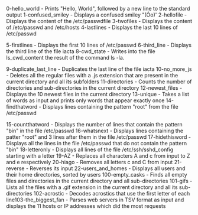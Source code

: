 0-hello_world - Prints "Hello, World", followed by a new line to the standard output
1-confused_smiley - Displays a confused smiley "(Ôo)'
2-hellofile - Displays the content of the /etc/passwdfile
3-twofiles - Displays the content of /etc/passwd and /etc/hosts
4-lastlines - Displays the last 10 lines of /etc/passwd

5-firstlines - Displays the first 10 lines of /etc/passwd
6-third_line - Displays the third line of the file iacta
8-cwd_state - Writes into the file ls_cwd_content the result of the command ls -la.

9-duplicate_last_line - Duplicates the last line of the file iacta
10-no_more_js - Deletes all the regular files with a .js extension that are present in the current directory and all its subfolders
11-directories - Counts the number of directories and sub-directories in the current directory
12-newest_files - Displays the 10 newest files in the current directory
13-unique - Takes a list of words as input and prints only words that appear exactly once
14-findthatword - Displays lines containing the pattern "root" from the file /etc/passwd

15-countthatword - Displays the number of lines that contain the pattern "bin" in the file /etc/passwd
16-whatsnext - Displays lines containing the patter "root" and 3 lines after them in the file /etc/passwd
17-hidethisword - Displays all the lines in the file /etc/passwd that do not contain the pattern "bin"
18-letteronly - Displays all lines of the file /etc/ssh/sshd_config starting with a letter
19-AZ - Replaces all characters A and c from input to Z and e respectively
20-hiago - Removes all letters c and C from input
21-reverse - Reverses its input
22-users_and_homes - Displays all users and their home directories, sorted by users
100-empty_casks - Finds all empty files and directories in the current directory and all sub-directories
101-gifs - Lists all the files with a .gif extension in the current directory and all its sub-directories
102-acrostic - Decodes acrostics that use the first letter of each line103-the_biggest_fan - Parses web servers in TSV format as input and displays the 11 hosts or IP addresses which did the most requests
